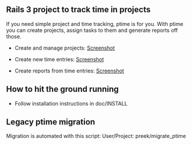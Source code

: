 ## Rails 3 project to track time in projects


If you need simple project and time tracking, ptime is for you. With ptime you
can create projects, assign tasks to them and generate reports off those.

 * Create and manage projects: 
[Screenshot](https://img.skitch.com/20110412-khngwbj8s4yx3agg2m9c831tmf.png)


 * Create new time entries: 
[Screenshot](https://img.skitch.com/20110412-rh1h87rx6i7dw6fcei421ki24c.png)


 * Create reports from time entries:
[Screenshot](https://img.skitch.com/20110412-bdq4kwp3ij5ux668nt65ed3ywp.png)


## How to hit the ground running

 * Follow installation instructions in doc/INSTALL


## Legacy ptime migration
Migration is automated with this script: User/Project: preek/migrate_ptime
